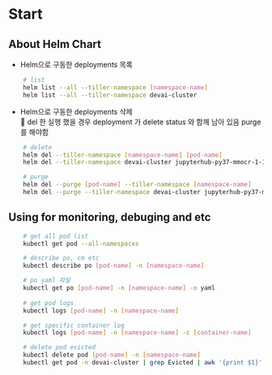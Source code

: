 # Start

## About Helm Chart

- Helm으로 구동한 deployments 목록

```bash
    # list
    helm list --all --tiller-namespace [namespace-name]
    helm list --all --tiller-namespace devai-cluster
```

- Helm으로 구동한 deployments 삭제  
🚨 del 한 실행 했을 경우 deployment 가 delete status 와 함께 남아 있음 purge를 해야함

```bash
    # delete
    helm del --tiller-namespace [namespace-name] [pod-name]
    helm del --tiller-namespace devai-cluster jupyterhub-py37-mmocr-1-1-7-6
```

``` bash
    # purge
    helm del --purge [pod-name] --tiller-namespace [namespace-name] 
    helm del --purge --tiller-namespace devai-cluster jupyterhub-py37-mmocr-1-1-7-6 
```

## Using for monitoring,  debuging and etc

```bash
    # get all pod list
    kubectl get pod --all-namespaces

    # describe po, cm etc
    kubectl describe po [pod-name] -n [namespace-name]

    # po yaml 파일
    kubectl get po [pod-name] -n [namespace-name] -o yaml
    
    # get pod logs
    kubectl logs [pod-name] -n [namespace-name]

    # get specific container log
    kubectl logs [pod-name] -n [namespace-name] -c [container-name]

    # delete pod evicted
    kubectl delete pod [pod-name] -n [namespace-name]
    kubectl get pod -n devai-cluster | grep Evicted | awk '{print $1}' | xargs kubectl delete pod -n devai-cluster    
```
